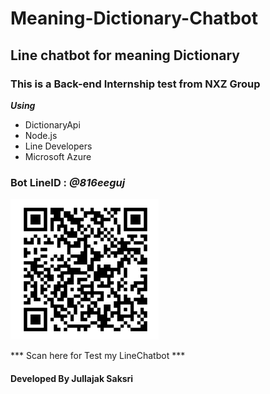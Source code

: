 # Meaning-Dictionary-Chatbot

## Line chatbot for meaning Dictionary 

### This is a Back-end Internship test from NXZ Group

***Using***
* DictionaryApi
* Node.js
* Line Developers
* Microsoft Azure 

### Bot LineID : ***@816eeguj***


![LineImage](./LineImage.png)

*** Scan here for Test my LineChatbot ***

#### Developed By Jullajak Saksri



